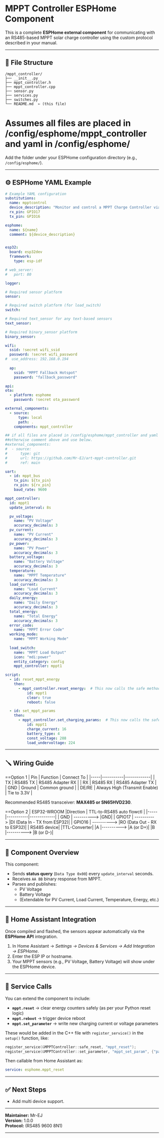 # MPPT Controller ESPHome Component

This is a complete **ESPHome external component** for communicating with an RS485-based MPPT solar charge controller using the custom protocol described in your manual.

---

## 📁 File Structure

```
/mppt_controller/
├── __init__.py
├── mppt_controller.h
├── mppt_controller.cpp
├── sensor.py
├── services.py
├── switches.py
└── README.md  ← (this file)
```
# Assumes all files are placed in /config/esphome/mppt_controller and yaml in /config/esphome/
Add the folder under your ESPHome configuration directory (e.g., `/config/esphome/`).

---

## ⚙️ ESPHome YAML Example

```yaml
# Example YAML configuration
substitutions:
  name: mpptcontrol
  device_description: "Monitor and control a MPPT Charge Controller via UART"
  rx_pin: GPIO17
  tx_pin: GPIO16

esphome:
  name: ${name}
  comment: ${device_description}


esp32:
  board: esp32dev
  framework:
    type: esp-idf

# web_server:
#   port: 80

logger:

# Required sensor platform
sensor:

# Required switch platform (for load_switch)
switch:

# Required text_sensor for any text-based sensors
text_sensor:

# Required binary_sensor platform
binary_sensor:

wifi:
  ssid: !secret wifi_ssid
  password: !secret wifi_password
#  use_address: 192.168.0.194
  
  ap:
    ssid: "MPPT Fallback Hotspot"
    password: "fallback_password"

api:
ota:
  - platform: esphome
    password: !secret ota_password

external_components:
  - source:
      type: local
      path: .
    components: mppt_controller

## if all files are placed in /config/esphome/mppt_controller and yaml in /config/esphome/
##otherwise comment above and use below.
#external_components:
#  - source:
#      type: git
#      url: https://github.com/Mr-EJ/art-mppt-controller.git
#      ref: main

uart:
  - id: mppt_bus
    tx_pin: ${tx_pin}
    rx_pin: ${rx_pin}
    baud_rate: 9600  

mppt_controller:
  id: mppt1
  update_interval: 8s

  pv_voltage:
    name: "PV Voltage"
    accuracy_decimals: 3
  pv_current:
    name: "PV Current"
    accuracy_decimals: 3
  pv_power:
    name: "PV Power"
    accuracy_decimals: 3
  battery_voltage:
    name: "Battery Voltage"
    accuracy_decimals: 3
  temperature:
    name: "MPPT Temperature"
    accuracy_decimals: 3
  load_current:
    name: "Load Current"
    accuracy_decimals: 3
  daily_energy:
    name: "Daily Energy"
    accuracy_decimals: 3
  total_energy:
    name: "Total Energy"
    accuracy_decimals: 3
  error_code:
    name: "MPPT Error Code"
  working_mode:
    name: "MPPT Working Mode"
    
  load_switch:
    name: "MPPT Load Output"
    icon: "mdi:power"
    entity_category: config
    mppt_controller: mppt1 

script:
  - id: reset_mppt_energy
    then:
      - mppt_controller.reset_energy:  # This now calls the safe method automatically
          id: mppt1
          clear: true
          reboot: false

  - id: set_mppt_params
    then:
      - mppt_controller.set_charging_params:  # This now calls the safe method automatically
          id: mppt1
          charge_current: 16
          battery_type: 4
          const_voltage: 288
          load_undervoltage: 224
```

---

## 🪛 Wiring Guide
==Option 1
| Pin | Function | Connect To |
|-----|-----------|-------------|
| TX  | RS485 TX  | RS485 Adapter RX |
| RX  | RS485 RX  | RS485 Adapter TX |
| GND | Ground    | Common ground |
| DE/RE | Always High (Transmit Enable) | Tie to 3.3V |

Recommended RS485 transceiver: **MAX485 or SN65HVD230**.

==Option 2
| ESP32-WROOM |Direction | TTL-to-RS485 auto flowctl | 
|-----|-----------|-------------|
| GND     | ----------> |GND|
| GPIO17  | ----------> |DI (Data In - TX from ESP32)|
| GPIO16  | ----------> |RO (Data Out - RX to ESP32)|
| RS485 device| |TTL-Converter|
|A         |----------> |A (or D+)|
|B         |----------> |B (or D-)|


---

## 🧠 Component Overview

This component:
- Sends **status query** (`Data Type 0x00`) every `update_interval` seconds.
- Receives `AA BB` binary response from MPPT.
- Parses and publishes:
  - PV Voltage
  - Battery Voltage
  - (Extendable for PV Current, Load Current, Temperature, Energy, etc.)

---

## 🧩 Home Assistant Integration

Once compiled and flashed, the sensors appear automatically via the **ESPHome API** integration.

1. In Home Assistant → *Settings → Devices & Services → Add Integration → ESPHome*.
2. Enter the ESP IP or hostname.
3. Your MPPT sensors (e.g., PV Voltage, Battery Voltage) will show under the ESPHome device.

---

## 🔧 Service Calls

You can extend the component to include:
- **`mppt.reset`** → clear energy counters safely (as per your Python reset logic)
- **`mppt.reboot`** → trigger device reboot
- **`mppt.set_parameter`** → write new charging current or voltage parameters

These would be added in the C++ file with `register_service()` in the `setup()` function, like:

```cpp
register_service(&MPPTController::safe_reset, "mppt_reset");
register_service(&MPPTController::set_parameter, "mppt_set_param", {"param", "value"});
```

Then callable from Home Assistant as:

```yaml
service: esphome.mppt_reset
```

---

## ✅ Next Steps


- Add multi device support.

---

**Maintainer:** Mr-EJ  
**Version:** 1.0.0  
**Protocol:** (RS485 9600 8N1)

---


